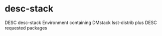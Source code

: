 # desc-stack
DESC desc-stack
Environment containing DMstack lsst-distrib plus DESC requested packages
